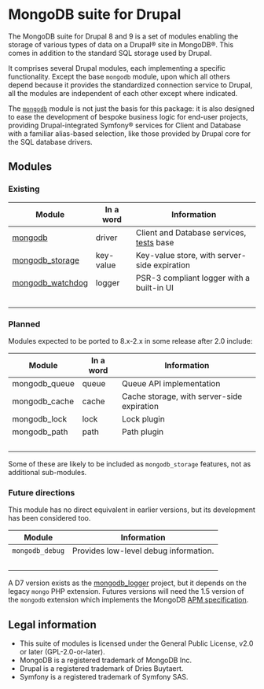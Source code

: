 # MongoDB suite for Drupal

The MongoDB suite for Drupal 8 and 9 is a set of modules enabling the storage of
various types of data on a Drupal&reg; site in MongoDB&reg;. This comes in
addition to the standard SQL storage used by Drupal.

It comprises several Drupal modules, each implementing a specific functionality.
Except the base `mongodb` module, upon which all others depend because it
provides the standardized connection service to Drupal, all the modules are
independent of each other except where indicated.

The [`mongodb`](modules/mongodb.md) module is not just the basis for this
package: it is also designed to ease the development of bespoke business logic
for end-user projects, providing Drupal-integrated Symfony&reg; services for
Client and Database with a familiar alias-based selection, like those provided
by Drupal core for the SQL database drivers.


## Modules

### Existing

| Module              | In a word | Information                                  |
|---------------------|-----------|----------------------------------------------|
| [mongodb]           | driver    | Client and Database services, [tests] base   |
| [mongodb_storage]   | key-value | Key-value store, with server-side expiration |
| [mongodb_watchdog]  | logger    | PSR-3 compliant logger with a built-in UI    |
| &nbsp;              |           |                                              |

[mongodb]: /modules/mongodb
[mongodb_storage]: /modules/mongodb_storage
[mongodb_watchdog]: /modules/mongodb_watchdog
[tests]: /tests


### Planned

Modules expected to be ported to 8.x-2.x in some release after 2.0 include:

| Module              | In a word | Information                                |
|---------------------|-----------|--------------------------------------------|
| mongodb_queue       | queue     | Queue API implementation                   |
| mongodb_cache       | cache     | Cache storage, with server-side expiration |
| mongodb_lock        | lock      | Lock plugin                                |
| mongodb_path        | path      | Path plugin                                |
| &nbsp;              |           |                                            |

Some of these are likely to be included as `mongodb_storage` features, not as
additional sub-modules.


### Future directions

This module has no direct equivalent in earlier versions, but its development
has been considered too.

Module           | Information
-----------------|-------------------------------------------------------
`mongodb_debug`  | Provides low-level debug information.
&nbsp;           |

A D7 version exists as the [mongodb_logger] project, but it depends on the
legacy `mongo` PHP extension. Futures versions will need the 1.5 version of the
`mongodb` extension which implements the MongoDB [APM specification].

[APM specification]: http://php.net/manual/fr/mongodb.tutorial.apm.php
[mongodb_logger]: https://github.com/FGM/mongodb_logger/


## Legal information

* This suite of modules is licensed under the General Public License,
  v2.0 or later (GPL-2.0-or-later).
* MongoDB is a registered trademark of MongoDB Inc.
* Drupal is a registered trademark of Dries Buytaert.
* Symfony is a registered trademark of Symfony SAS.
